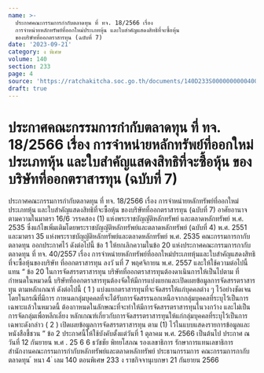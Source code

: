 ```yaml
---
name: >-
  ประกาศคณะกรรมการกำกับตลาดทุน ที่ ทจ. 18/2566 เรื่อง
  การจำหน่ายหลักทรัพย์ที่ออกใหม่ประเภทหุ้น และใบสำคัญแสดงสิทธิที่จะซื้อหุ้น
  ของบริษัทที่ออกตราสารทุน (ฉบับที่ 7)
date: '2023-09-21'
category: ง พิเศษ
volume: 140
section: 233
page: 4
source: 'https://ratchakitcha.soc.go.th/documents/140D233S0000000000400.pdf'
draft: true
---
```


# ประกาศคณะกรรมการกำกับตลาดทุน ที่ ทจ. 18/2566 เรื่อง การจำหน่ายหลักทรัพย์ที่ออกใหม่ประเภทหุ้น และใบสำคัญแสดงสิทธิที่จะซื้อหุ้น ของบริษัทที่ออกตราสารทุน (ฉบับที่ 7)

ประกาศคณะกรรมการกำกับตลาดทุน ที่ ทจ. 18/2566 เรื่อง การจำหน่ายหลักทรัพย์ที่ออกใหม่ประเภทหุ้น และใบสำคัญแสดงสิทธิที่จะซื้อหุ้น ของบริษัทที่ออกตราสารทุน (ฉบับที่ 7) อาศัยอานาจตามความในมาตรา 16/6 วรรคสอง (1) แห่งพระราชบัญญัติหลักทรัพย์ และตลาดหลักทรัพย์ พ.ศ. 2535 ซึ่งแก้ไขเพิ่มเติมโดยพระราชบัญญัติหลักทรัพย์และตลาดหลักทรัพย์ (ฉบับที่ 4) พ.ศ. 2551 และมาตรา 35 แห่งพระราชบัญญัติหลักทรัพย์และตลาดหลักทรัพย์ พ.ศ. 2535 คณะกรรมการกากับตลาดทุน ออกประกาศไว้ ดังต่อไปนี้ ข้อ 1 ให้ยกเลิกความในข้อ 20 แห่งประกาศคณะกรรมการกากับตลาดทุน ที่ ทจ. 40/2557 เรื่อง การจำหน่ายหลักทรัพย์ที่ออกใหม่ประเภทหุ้นและใบสำคัญแสดงสิทธิที่จะซื้อหุ้นของบริษัท ที่ออกตราสารทุน ลงวั นที่ 7 พฤศจิกายน พ.ศ. 2557 และให้ใช้ความต่อไปนี้แทน “ ข้อ 20 ในการจัดสรรตราสารทุน บริษัทที่ออกตราสารทุนต้องดาเนินการให้เป็นไปตาม ที่กำหนดในหมวดนี้ บริษัทที่ออกตราสารทุนต้องจัดให้มีการแบ่งแยกและเปิดเผยข้อมูลการจัดสรรตราสารทุน ตามหลักเกณฑ์ ดังต่อไปนี้ ( 1 ) แบ่งแยกตราสารทุนที่จะจัดสรรให้แก่บุคคลต่าง ๆ ไว้อย่างชัดเจน โดยในกรณีที่มีการ กาหนดกลุ่มบุคคลที่จะได้รับการจัดสรรนอกเหนือจากกลุ่มบุคคลที่ระบุไว้เป็นการเฉพาะแล้วในหมวดนี้ ต้องกาหนดในลักษณะที่จะทำให้มีการจัดสรรตราสารทุนในวงกว้าง และไม่เป็น การจัดกลุ่มเพื่อหลีกเลี่ยง หลักเกณฑ์เกี่ยวกับการจัดสรรตราสารทุนให้แก่กลุ่มบุคคลที่ระบุไว้เป็นการเฉพาะดังกล่าว ( 2 ) เปิดเผยข้อมูลการจัดสรรตราสารทุน ตาม (1) ไว้ในแบบแสดงรายการข้อมูลและหนังสือชี้ชวน ” ข้อ 2 ประกาศนี้ให้ใช้บังคับตั้งแต่วันที่ 1 ตุลาคม พ.ศ. 2566 เป็นต้นไป ประกาศ ณ วันที่ 12 กันยายน พ.ศ . 25 6 6 ธวัชชัย พิทยโสภณ รองเลขาธิการ รักษาการแทนเลขาธิการ สำนักงานคณะกรรมการกำกับหลักทรัพย์และตลาดหลักทรัพย์ ประธานกรรมการ คณะกรรมการกากับตลาดทุน ้ หนา 4 ่ เลม 140 ตอนพิเศษ 233 ง ราชกิจจานุเบกษา 21 กันยายน 2566
